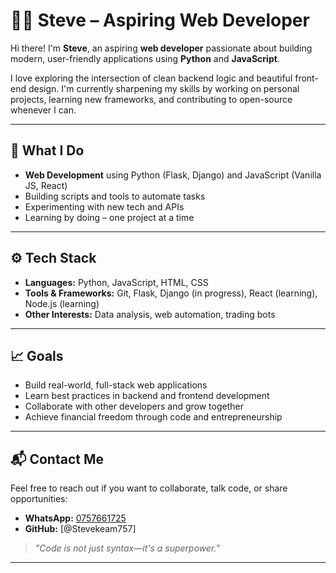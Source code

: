 # 👨‍💻 Steve – Aspiring Web Developer

Hi there! I'm **Steve**, an aspiring **web developer** passionate about building modern, user-friendly applications using **Python** and **JavaScript**.

I love exploring the intersection of clean backend logic and beautiful front-end design. I'm currently sharpening my skills by working on personal projects, learning new frameworks, and contributing to open-source whenever I can.

---

## 💼 What I Do

- **Web Development** using Python (Flask, Django) and JavaScript (Vanilla JS, React)
- Building scripts and tools to automate tasks
- Experimenting with new tech and APIs
- Learning by doing – one project at a time

---

## ⚙️ Tech Stack

- **Languages:** Python, JavaScript, HTML, CSS
- **Tools & Frameworks:** Git, Flask, Django (in progress), React (learning), Node.js (learning)
- **Other Interests:** Data analysis, web automation, trading bots

---

## 📈 Goals

- Build real-world, full-stack web applications
- Learn best practices in backend and frontend development
- Collaborate with other developers and grow together
- Achieve financial freedom through code and entrepreneurship

---

## 📬 Contact Me

Feel free to reach out if you want to collaborate, talk code, or share opportunities:

- **WhatsApp:** [0757661725](https://wa.me/254757661725)
- **GitHub:** [@Stevekeam757]

> *"Code is not just syntax—it's a superpower."*

---

<!---
Steve-keam7/Steve-keam7 is a ✨ special ✨ repository because its `README.md` (this file) appears on your GitHub profile.
You can click the Preview link to take a look at your changes.
--->

